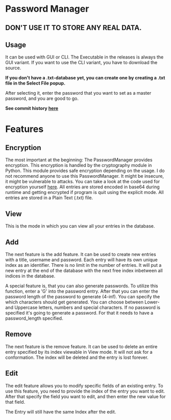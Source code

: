 # Password Manager
## DON'T USE IT TO STORE ANY REAL DATA.
## Usage
It can be used with GUI or CLI. The Executable in the releases is always the GUI variant. If you want to use the CLI variant, you have to download the source.
 
**If you don't have a .txt-database yet, you can create one by creating a .txt file in the Select File popup.**

After selecting it, enter the password that you want to set as a master password, and you are good to go.


**See commit history [here](https://github.com/HuckleberryLovesYou/PasswordManager/branches)**
# Features
## Encryption
The most important at the beginning:
The PasswordManager provides encryption. This encryption is handled by the cryptography module in Python.
This module provides safe encryption depending on the usage. I do not recommend anyone to use this PasswordManager.
It might be insecure, it might be vulnerable to attacks. You can take a look at the code used for encryption yourself [here](https://github.com/HuckleberryLovesYou/PasswordManager/blob/bff3eb0f04a4c916ca5258b17b8e8a082cc5323e/PasswordManagerCryptography.py#L22).
All entries are stored encoded in base64 during runtime and getting encrypted if program is quit using the explicit mode.
All entries are stored in a Plain Text (.txt) file.

## View
This is the mode in which you can view all your entries in the database.

## Add
The next feature is the add feature.
It can be used to create new entries with a title, username and password.
Each entry will have its own unique index as an identifier.
There is no limit in the number of entries.
It will put a new entry at the end of the database with the next free index inbetween all indices in the database.

A special feature is, that you can also generate passwords. To utilize this function, enter a 'G' into the password entry.
After that you can enter the password length of the password to generate (4-inf).
You can specify the which characters should get generated. You can choose between Lower- and Uppercase letters, numbers and special characters.
If no password is specified it's going to generate a password. For that it needs to have a password_length specified.

## Remove
The next feature is the remove feature.
It can be used to delete an entire entry specified by its index viewable in View mode.
It will not ask for a conformation.
The index will be deleted and the entry is lost forever.

## Edit
The edit feature allows you to modify specific fields of an existing entry.
To use this feature, you need to provide the index of the entry you want to edit. After that
specify the field you want to edit, and then enter the new value for that field.

The Entry will still have the same Index after the edit.
